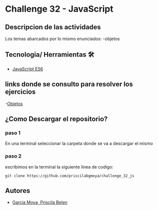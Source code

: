 # Challenge 32 - JavaScript

## Descripcion de las actividades 
Los temas abarcados por lo mismo enunciados: 
-objetos

## Tecnologia/ Herramientas 🛠️
- [JavaScript ES6](https://developer.mozilla.org/es/docs/Web/JavaScript)

## links donde se consulto para resolver los ejercicios
-[Objetos](https://developer.mozilla.org/es/docs/Web/JavaScript/Guide/Working_with_objects)

## ¿Como Descargar el repositorio?
### paso 1 
En una terminal seleccionar la carpeta donde se va a descargar el mismo
### paso 2 
escribimos en la terminal la siguiente linea de codigo: 
```
git clone https://github.com/priscilabgmoya/challenge_32_js
```
## Autores 
- [Garcia Moya, Priscila Belen](https://github.com/priscilabgmoya)